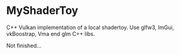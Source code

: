 # MyShaderToy

C++ Vulkan implementation of a local shadertoy. 
Use glfw3, ImGui, vkBoostrap, Vma end glm C++ libs.

Not finished...
